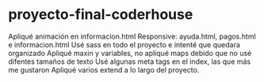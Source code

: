 # proyecto-final-coderhouse
Apliqué animación en informacion.html
Responsive: ayuda.html, pagos.html e informacion.html
Usé sass en todo el proyecto e intenté que quedara organizado
Apliqué maxin y variables, no apliqué maps debido que no usé difentes tamaños de texto
Usé algunas meta tags en el index, las que más me gustaron
Apliqué varios extend a lo largo del proyecto. 